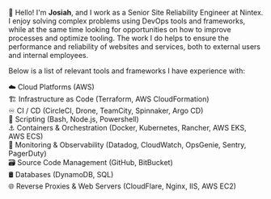 👋 Hello! I'm **Josiah**, and I work as a Senior Site Reliability Engineer at Nintex. I enjoy solving complex problems using DevOps tools and frameworks, while at the same time looking for opportunities on how to improve processes and optimize tooling. The work I do helps to ensure the performance and reliability of websites and services, both to external users and internal employees.

Below is a list of relevant tools and frameworks I have experience with:

☁️ Cloud Platforms (AWS)\
🏗️ Infrastructure as Code (Terraform, AWS CloudFormation)\
♾️ CI / CD (CircleCI, Drone, TeamCity, Spinnaker, Argo CD)\
📜 Scripting (Bash, Node.js, Powershell)\
⚓ Containers & Orchestration (Docker, Kubernetes, Rancher, AWS EKS, AWS ECS)\
🔭 Monitoring & Observability (Datadog, CloudWatch, OpsGenie, Sentry, PagerDuty)\
🗃️ Source Code Management (GitHub, BitBucket)\
🛢️ Databases (DynamoDB, SQL)\
🌐 Reverse Proxies & Web Servers (CloudFlare, Nginx, IIS, AWS EC2)
